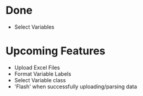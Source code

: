 # Done
- Select Variables

# Upcoming Features

- Upload Excel Files
- Format Variable Labels
- Select Variable class
- 'Flash' when successfully uploading/parsing data
